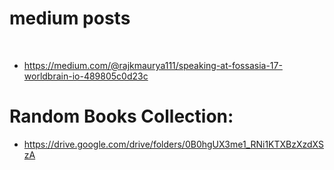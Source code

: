 # medium posts
 
 - https://medium.com/@rajkmaurya111/speaking-at-fossasia-17-worldbrain-io-489805c0d23c
 
 # Random Books Collection:
 - https://drive.google.com/drive/folders/0B0hgUX3me1_RNi1KTXBzXzdXSzA
